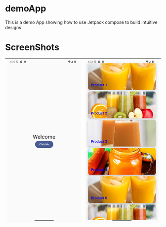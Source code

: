 # demoApp
This is a demo App showing how to use Jetpack compose to build intuitive designs
 
# ScreenShots
|  <img src="screenshots/1.png"/>   | <img src="screenshots/2.png"/>  |
|:---------------------------------:|:-------------------------------:|
